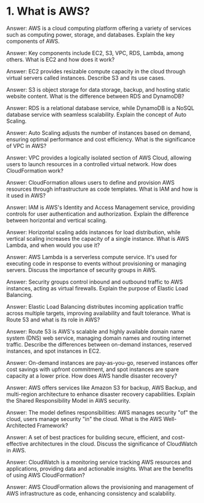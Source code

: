 # 1. What is AWS?

Answer: AWS is a cloud computing platform offering a variety of services such as computing power, storage, and databases.
Explain the key components of AWS.

Answer: Key components include EC2, S3, VPC, RDS, Lambda, among others.
What is EC2 and how does it work?

Answer: EC2 provides resizable compute capacity in the cloud through virtual servers called instances.
Describe S3 and its use cases.

Answer: S3 is object storage for data storage, backup, and hosting static website content.
What is the difference between RDS and DynamoDB?

Answer: RDS is a relational database service, while DynamoDB is a NoSQL database service with seamless scalability.
Explain the concept of Auto Scaling.

Answer: Auto Scaling adjusts the number of instances based on demand, ensuring optimal performance and cost efficiency.
What is the significance of VPC in AWS?

Answer: VPC provides a logically isolated section of AWS Cloud, allowing users to launch resources in a controlled virtual network.
How does CloudFormation work?

Answer: CloudFormation allows users to define and provision AWS resources through infrastructure as code templates.
What is IAM and how is it used in AWS?

Answer: IAM is AWS's Identity and Access Management service, providing controls for user authentication and authorization.
Explain the difference between horizontal and vertical scaling.

Answer: Horizontal scaling adds instances for load distribution, while vertical scaling increases the capacity of a single instance.
What is AWS Lambda, and when would you use it?

Answer: AWS Lambda is a serverless compute service. It's used for executing code in response to events without provisioning or managing servers.
Discuss the importance of security groups in AWS.

Answer: Security groups control inbound and outbound traffic to AWS instances, acting as virtual firewalls.
Explain the purpose of Elastic Load Balancing.

Answer: Elastic Load Balancing distributes incoming application traffic across multiple targets, improving availability and fault tolerance.
What is Route 53 and what is its role in AWS?

Answer: Route 53 is AWS's scalable and highly available domain name system (DNS) web service, managing domain names and routing internet traffic.
Describe the differences between on-demand instances, reserved instances, and spot instances in EC2.

Answer: On-demand instances are pay-as-you-go, reserved instances offer cost savings with upfront commitment, and spot instances are spare capacity at a lower price.
How does AWS handle disaster recovery?

Answer: AWS offers services like Amazon S3 for backup, AWS Backup, and multi-region architecture to enhance disaster recovery capabilities.
Explain the Shared Responsibility Model in AWS security.

Answer: The model defines responsibilities: AWS manages security "of" the cloud, users manage security "in" the cloud.
What is the AWS Well-Architected Framework?

Answer: A set of best practices for building secure, efficient, and cost-effective architectures in the cloud.
Discuss the significance of CloudWatch in AWS.

Answer: CloudWatch is a monitoring service tracking AWS resources and applications, providing data and actionable insights.
What are the benefits of using AWS CloudFormation?

Answer: AWS CloudFormation allows the provisioning and management of AWS infrastructure as code, enhancing consistency and scalability.
